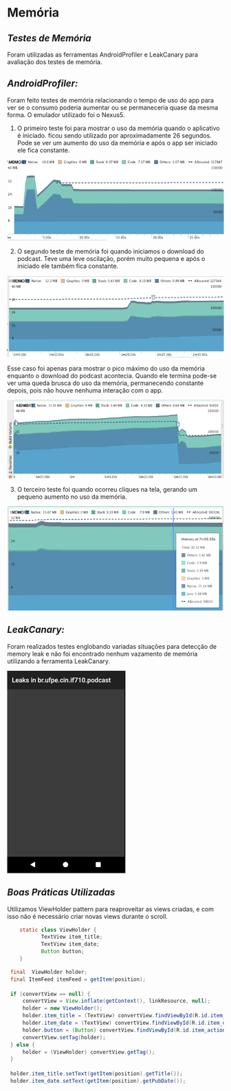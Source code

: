 **Memória**
==========

***Testes de Memória***
-------------

Foram utilizadas as ferramentas AndroidProfiler e LeakCanary para avaliação dos testes de memória. 

***AndroidProfiler:***
-------------

Foram feito testes de memória relacionando o tempo de uso do app para ver se o consumo poderia aumentar ou se permaneceria quase da mesma forma. O emulador utilizado foi o Nexus5.

 1. O primeiro teste foi para mostrar o uso da memória quando o aplicativo é iniciado. ficou sendo utilizado por aproximadamente 26 segundos. Pode se ver um aumento do uso da memória e após o app ser iniciado ele fica constante. 
 
 ![memoria_aplicativo_iniciado](images/memoria_aplicativo_iniciado.png)
 
 2. O segundo teste de memória foi quando iniciamos o download do podcast. Teve uma leve oscilação, porém muito pequena e após o iniciado ele também fica constante.
 
 
![memoria_download_iniciado](images/memoria_download_iniciado.png)

Esse caso foi apenas para mostrar o pico máximo do uso da memória enquanto o download do podcast acontecia. Quando ele termina pode-se ver uma queda brusca do uso da memória, permanecendo constante depois, pois não houve nenhuma interação com o app. 

![memoria_pico_download](images/memoria_pico_download.png)

 3. O terceiro teste foi quando ocorreu cliques na tela, gerando um pequeno aumento no uso da memória. 

![Memoria](images/Memoria.png)

***LeakCanary:***
--------------------

Foram realizados testes englobando variadas situações para detecção de memory leak e não foi encontrado nenhum vazamento de memória utilizando a ferramenta LeakCanary.

![leak_canary](images/leak_canary.png)



***Boas Práticas Utilizadas***
-------------

Utilizamos ViewHolder pattern para reaproveitar as views criadas, e com isso não é necessário criar novas views durante o scroll.

```Java
    static class ViewHolder {
           TextView item_title;
           TextView item_date;
           Button button;
    }
```


```Java
 final  ViewHolder holder;
 final ItemFeed itemFeed = getItem(position);

 if (convertView == null) {
     convertView = View.inflate(getContext(), linkResource, null);
     holder = new ViewHolder();
     holder.item_title = (TextView) convertView.findViewById(R.id.item_title);
     holder.item_date = (TextView) convertView.findViewById(R.id.item_date);
     holder.button = (Button) convertView.findViewById(R.id.item_action);
     convertView.setTag(holder);
 } else {
     holder = (ViewHolder) convertView.getTag();
 }

 holder.item_title.setText(getItem(position).getTitle());
 holder.item_date.setText(getItem(position).getPubDate());
```


